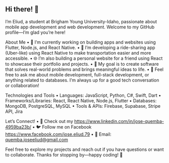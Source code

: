 ## Hi there! 👋

I’m Eliud, a student at Brigham Young University-Idaho, passionate about mobile app development and web development. Welcome to my GitHub profile—I’m glad you’re here!

About Me
	•	🌱 I’m currently working on building apps and websites using Flutter, Node.js, and React Native.
	•	🚕 I’m developing a ride-sharing app (Uber-like) using React Native to make transportation easier and more accessible.
	•	🌐 I’m also building a personal website for a friend using React to showcase their portfolio and projects.
	•	🎯 My goal is to create software that solves real-world problems and brings meaningful ideas to life.
	•	💬 Feel free to ask me about mobile development, full-stack development, or anything related to databases. I’m always up for a good tech conversation or collaboration!
 
Technologies and Tools
	•	Languages: JavaScript, Python, C#, Swift, Dart
	•	Frameworks/Libraries: React, React Native, Node.js, Flutter
	•	Databases: MongoDB, PostgreSQL, MySQL
	•	Tools & APIs: Firebase, Supabase, Stripe API, Jira

Let’s Connect!
	•	📄 Check out my https://www.linkedin.com/in/jose-quemba-4959ba23b/
	•	🐦 Follow me on Facebook https://www.facebook.com/jose.eliud.79
	•	📧 Email: quemba.joseeliud@gmail.com


Feel free to explore my projects and reach out if you have questions or want to collaborate. Thanks for stopping by—happy coding! 🚀
